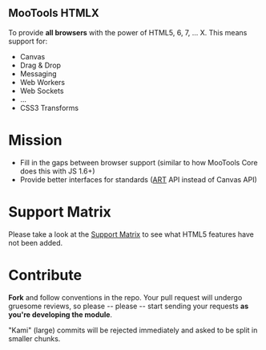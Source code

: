 MooTools HTMLX
--------------

To provide **all browsers** with the power of HTML5, 6, 7, ... X. This means support for:

* Canvas
* Drag & Drop
* Messaging
* Web Workers
* Web Sockets
* ...
* CSS3 Transforms

Mission
=======

* Fill in the gaps between browser support (similar to how MooTools Core does this with JS 1.6+)
* Provide better interfaces for standards ([ART](http://github.com/kamicane/art) API instead of Canvas API)

Support Matrix
==============
Please take a look at the [Support Matrix](#) to see what HTML5 features have not been added. 

Contribute
==========
**Fork** and follow conventions in the repo. Your pull request will undergo gruesome reviews, so please -- please -- start sending your requests **as you're developing the module**. 

"Kami" (large) commits will be rejected immediately and asked to be split in smaller chunks. 
